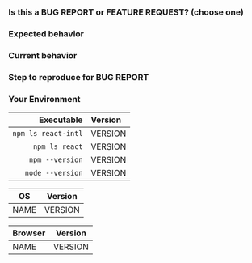 <!-- Thank you so much for filing this issue! Please provide the detail about your problem! -->

### Is this a BUG REPORT or FEATURE REQUEST? (choose one)

<!--
If this is a BUG REPORT, please:

  - Before file an issue, please verify it is a bug for react-intl not **intl.js polyfill** and **Unicode CLDR**.
  - Fill in as much of the template below as you can. If you leave out information, we can't help you as well.

If this is a FEATURE REQUEST, please:

  - Describe **in detail** the feature/behavior/change you'd like to see.
-->

### Expected behavior

<!-- Please describe the behavior you expected. -->

### Current behavior

<!-- Please describe what happens instead of your expected behavior. -->

### Step to reproduce for BUG REPORT

<!-- Please describe steps to reproduce this bug as minimally and precisely as possible.

For example:
- minimum live example (e.g. repl.it, jsbin.com )
- minimum example code
- set of steps to reproduce
-->

### Your Environment

<!-- Please describe your environment information. -->
<!-- Please describe your OS and browser information if your problem occurs on a specific OS or browser. -->

|          Executable | Version |
| ------------------: | :------ |
| `npm ls react-intl` | VERSION |
|      `npm ls react` | VERSION |
|     `npm --version` | VERSION |
|    `node --version` | VERSION |

| OS   | Version |
| ---- | ------- |
| NAME | VERSION |

<!-- For example:
| macOS Sierra | 10.12.3 |
| Windows 10 | 1607 |
| Ubuntu | 16.10 |
-->

| Browser | Version |
| ------- | ------- |
| NAME    | VERSION |

<!-- For example:
| Chrome | 61.0.3163.71 |
| Safari | 10.1.2 |
| Firefox | 52.0 |
-->
